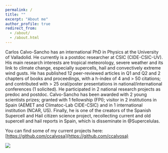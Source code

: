 ```yaml
---
permalink: /
title: ""
excerpt: "About me"
author_profile: true
redirect_from: 
  - /about/
  - /about.html
---
```



Carlos Calvo-Sancho has an international PhD in Physics at the University of Valladolid. He currently is a postdoc researcher at CSIC (CIDE-CSIC-UV). His main research interests are tropical meteorology, severe weather and its link to climate change, especially supercells, hail and convectively extreme wind gusts. He has published 12 peer-reviewed articles in Q1 and Q2 and 2 chapters of books and proceedings, with a h-index of 4 and > 50 citations; and contributed with > 25 oral/poster presentations in national/international conferences (1 solicited). He participated in 2 national research projects as predoc and postdoc. Calvo-Sancho has been awarded with 2 young scientists prizes; granted with 1 fellowship (FPI); visitor in 2 institutions in Spain (AEMET and Climatoc-Lab CIDE-CSIC) and in 1 international institution (NCAR, US). Finally, he is one of the creators of the Spanish Supercell and Hail citizen science project, recollecting current and old supercell and hail reports in Spain, which is disseminate in @Supercelulas. 
  

You can find some of my current projects here: [https://github.com/ccalvosa](https://github.com/ccalvosa)
  


![](http://ccalvosa.github.io/images/TMAX_ZGZ.gif)

